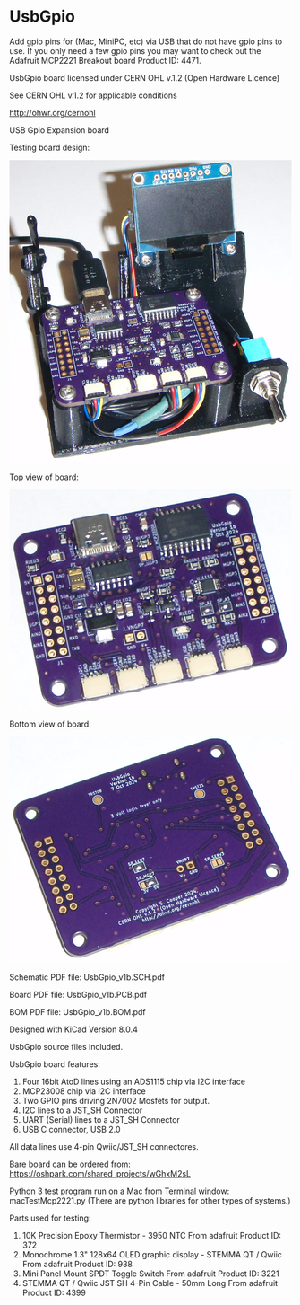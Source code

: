 # UsbGpio

Add gpio pins for (Mac, MiniPC, etc) via USB that do not have gpio pins to use.
If you only need a few gpio pins you may want to check out the Adafruit MCP2221 Breakout board Product ID: 4471.

UsbGpio board licensed under CERN OHL v.1.2 (Open Hardware Licence)

See CERN OHL v.1.2 for applicable conditions

http://ohwr.org/cernohl

USB Gpio Expansion board

Testing board design:

![alt text](https://github.com/Sd4Projects/UsbGpio/blob/main/UsbGpioTestSetup.png?raw=true "finishedboard")

Top view of board:

![alt text](https://github.com/Sd4Projects/UsbGpio/blob/main/UsbGpioTop.png?raw=true "TopView")

Bottom view of board:

![alt text](https://github.com/Sd4Projects/UsbGpio/blob/main/UsbGpioBot.png?raw=true "BottomView")

Schematic PDF file: UsbGpio_v1b.SCH.pdf

Board PDF file: UsbGpio_v1b.PCB.pdf

BOM PDF file: UsbGpio_v1b.BOM.pdf

Designed with KiCad Version 8.0.4

UsbGpio source files included.

UsbGpio board features:
1. Four 16bit AtoD lines using an ADS1115 chip via I2C interface
2. MCP23008 chip via I2C interface
3. Two GPIO pins driving 2N7002 Mosfets for output.
4. I2C lines to a JST_SH Connector
5. UART (Serial) lines to a JST_SH Connector
6. USB C connector, USB 2.0

All data lines use 4-pin Qwiic/JST_SH connectores.

Bare board can be ordered from: https://oshpark.com/shared_projects/wGhxM2sL

Python 3 test program run on a Mac from Terminal window: macTestMcp2221.py (There are python libraries for other types of systems.)

Parts used for testing:
1. 10K Precision Epoxy Thermistor - 3950 NTC From adafruit Product ID: 372
2. Monochrome 1.3" 128x64 OLED graphic display - STEMMA QT / Qwiic From adafruit Product ID: 938
3. Mini Panel Mount SPDT Toggle Switch From adafruit Product ID: 3221
4. STEMMA QT / Qwiic JST SH 4-Pin Cable - 50mm Long From adafruit Product ID: 4399
